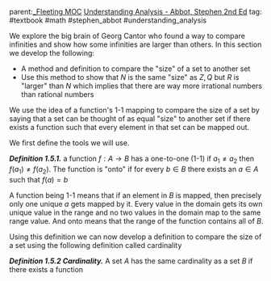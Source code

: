 
parent:[_Fleeting MOC](_Fleeting%20MOC.md)  [Understanding Analysis - Abbot, Stephen 2nd Ed](Understanding%20Analysis%20-%20Abbot,%20Stephen%202nd%20Ed.md) 
tag: #textbook #math #stephen_abbot #understanding_analysis

We explore the big brain of Georg Cantor who found a way to compare infinities and show how some infinities are larger than others. In this section we develop the following:
- A method and definition to compare the "size" of a set to another set
- Use this method to show that $N$ is the same "size" as $Z,Q$ but $R$ is "larger" than $N$ which implies that there are way more irrational numbers than rational numbers

We use the idea of a function's 1-1 mapping to compare the size of a set by saying that a set can be thought of as equal "size" to another set if there exists a function such that every element in that set can be mapped out. 

We first define the tools we will use.

***Definition 1.5.1.*** a function $f: A\to B$ has a one-to-one (1-1)  if $a_1\ne a_2$ then $f(a_1) \ne f(a_2)$. The function is "onto" if for every $b \in B$ there exists an $a \in A$ such that $f(a) = b$ 

A function being 1-1 means that if an element in $B$ is mapped, then precisely only one unique $a$ gets mapped by it. Every value in the domain gets its own unique value in the range and no two values in the domain map to the same range value. And onto means that the range of the function contains all of $B$.

Using this definition we can now develop a definition to compare the size of a set using the following definition called cardinality

***Definition 1.5.2 Cardinality.*** A set $A$ has the same cardinality as a set $B$ if there exists a function 


